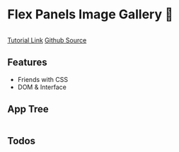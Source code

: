 # Flex Panels Image Gallery 💪

<img src="" />

[Tutorial Link](https://courses.wesbos.com/account/access/5f602c40f8289514d0f9b6fc/view/194130264)
[Github Source](https://github.com/wesbos/JavaScript30/tree/master/05%20-%20Flex%20Panel%20Gallery)

## Features

- Friends with CSS
- DOM & Interface

## App Tree

```bash

```

## Todos